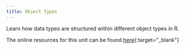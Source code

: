 ```yaml
---
title: Object Types
---
```


Learn how data types are structured within different object types in R.
<!--more-->


The online resources for this unit can be found [here](https://geomoer.github.io/moer-base-r/unit03/unit03-01_Intro.html){:target="_blank"}

